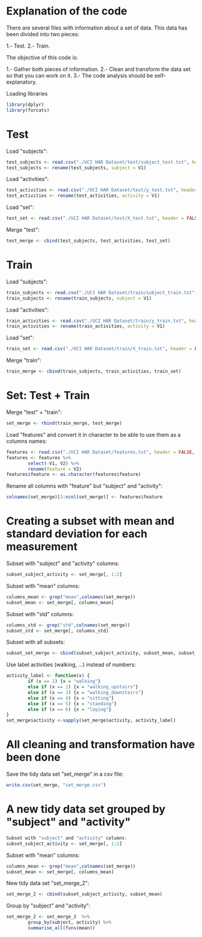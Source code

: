 
# Explanation of the code

There are several files with information about a set of data. This data has been divided into two pieces:

1.- Test.
2.- Train.

The objective of this code is:

1.- Gather both pieces of information.
2.- Clean and transform the data set so that you can work on it.
3.- The code analysis should be self-explanatory.

Loading libraries
```R 
library(dplyr)
library(forcats)
```

# Test
Load "subjects":
```R 
test_subjects <- read.csv("./UCI HAR Dataset/test/subject_test.txt", header = FALSE)
test_subjects <- rename(test_subjects, subject = V1)
```

Load "activities":
```R
test_activities <- read.csv("./UCI HAR Dataset/test/y_test.txt", header = FALSE)
test_activities <- rename(test_activities, activity = V1)
```

Load "set":
```R 
test_set <- read.csv("./UCI HAR Dataset/test/X_test.txt", header = FALSE, sep = "")
```

Merge "test":
```R 
test_merge <- cbind(test_subjects, test_activities, test_set)
```

# Train
Load "subjects":
```R
train_subjects <- read.csv("./UCI HAR Dataset/train/subject_train.txt", header = FALSE)
train_subjects <- rename(train_subjects, subject = V1)
```

Load "activities":
```R 
train_activities <- read.csv("./UCI HAR Dataset/train/y_train.txt", header = FALSE)
train_activities <- rename(train_activities, activity = V1)
```

Load "set":
```R 
train_set <- read.csv("./UCI HAR Dataset/train/X_train.txt", header = FALSE, sep = "")
```

Merge "train":
```R 
train_merge <- cbind(train_subjects, train_activities, train_set)
```

# Set: Test + Train
Merge "test" + "train":
```R 
set_merge <- rbind(train_merge, test_merge)
```

Load "features" and convert it in character to be able to use them as a columns names:
```R 
features <- read.csv("./UCI HAR Dataset/features.txt", header = FALSE, sep = "")
features <- features %>% 
        select(-V1, V2) %>% 
        rename(feature = V2)
features$feature <- as.character(features$feature)
```

Rename all columns with "feature" but "subject" and "activity":
```R
colnames(set_merge)[3:ncol(set_merge)] <- features$feature
```

# Creating a subset with mean and standard deviation for each measurement
Subset with "subject" and "activity" columns:
```R 
subset_subject_activity <- set_merge[, 1:2]
```

Subset with "mean" columns:
```R 
columns_mean <- grep("mean",colnames(set_merge))
subset_mean <- set_merge[, columns_mean]
```

Subset with "std" columns:
```R 
columns_std <- grep("std",colnames(set_merge))
subset_std <- set_merge[, columns_std]
```

Subset with all subsets:
```R 
subset_set_merge <- cbind(subset_subject_activity, subset_mean, subset_std)
```

Use label activities (walking, ...) instead of numbers:
```R 
activity_label <- function(x) {
        if (x == 1) {x = "walking"}
        else if (x == 2) {x = "walking_upstairs"}        
        else if (x == 3) {x = "walking_downstairs"}        
        else if (x == 4) {x = "sitting"}        
        else if (x == 5) {x = "standing"}        
        else if (x == 6) {x = "laying"}        
}
set_merge$activity <-sapply(set_merge$activity, activity_label)
```

# All cleaning and transformation have been done
Save the tidy data set "set_merge" in a csv file:
```R 
write.csv(set_merge, "set_merge.csv")
```

# A new tidy data set grouped by "subject" and "activity"
```R 
Subset with "subject" and "activity" columns:
subset_subject_activity <- set_merge[, 1:2]
```

Subset with "mean" columns:
```R
columns_mean <- grep("mean",colnames(set_merge))
subset_mean <- set_merge[, columns_mean]
```

New tidy data set "set_merge_2":
```R
set_merge_2 <- cbind(subset_subject_activity, subset_mean)
```

Group by "subject" and "activity":
```R
set_merge_2 <- set_merge_2  %>% 
        group_by(subject, activity) %>%
        summarise_all(funs(mean))
```
